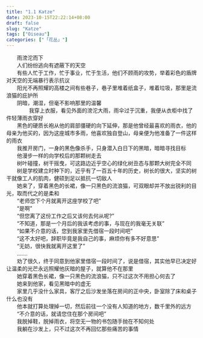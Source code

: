 ```yaml
---  
title: "1.1 Katze"  
date: 2023-10-15T22:22:14+08:00  
draft: false  
slug: "Katze"  
tags: ["Oiseau"]  
categories: ["「花丛」"]  
---  
```

　　雨滂沱而下  
　　人们纷纷逃向有遮蔽下的天空  
　　有些人忙于工作，忙于事业，忙于生活，他们不顾雨的攻势，举着彩色的盾牌对天空的无端暴行表示抗议  
　　阳光不再照耀的高楼之间有些巷子，巷子里堆着纸盒子，堆着垃圾，那里是流浪猫的庇护所  
　　阴暗，潮湿，但毫不影响那里的温馨  
　　
　　我穿上衣服，看见外面的滂沱大雨，雨伞过于沉重，我便从衣柜中找了件轻薄雨衣穿好  
　　黑色的硬质长袍从他的肩部僵硬的向下延伸，那是他曾经最喜欢的雨衣，他的母亲为他买的，因为这座城市多雨，他喜欢独自登山，母亲便为他准备了一件这样的雨衣  
　　我推开房门，一身的黑色像杀手，只身潜入白日下的黑暗，暗暗寻找目标  
　　他漫步一样的向学校后的那颗树走去  
　　树叶碰撞，树干摇曳，可这路边近乎空心的绿化树丑态与那颗大树完全不同  
　　树是学校建立时种下的，近乎有了一百五十年的历史，树长的很大，坚实的树干就像工人的肌肉，健硕到足以抵抗一切敌人  
　　她来了，穿着黑色的长裙，像一只黑色的流浪猫，可双眼却并不放出锐利的目光，取而代之的是柔和  
　　“老师您下个月就离开这座学校了吧”  
　　“是啊”  
　　“但您离了这份工作之后又该何去何从呢?”  
　　“不知道，那是一个月后的我该考虑的事，与现在的我毫无关联”  
　　“如果不介意的话，您到我家里先借宿一段时间吧”  
　　“这不太好吧，辞职毕竟是我自己的事，麻烦你有多不好意思”  
　　“无妨，很快我就离开这里了”  
　　.......  
　　劝了很久，终于同意到他家里借宿一段时间了，说是借宿，其实他早已决定好让温柔的光芒永远照耀他灰暗的屋子，就算他不在那里  
　　她穿着黑色长裙，像一只黑色的流浪猫，只不过这次不用担心何去了  
　　她来到他家，看见黑暗中的虚无  
　　家里几乎没什么家具，客厅之后沙发坐落在房间的正中央，卧室除了床和桌子什么也没有  
　　他本就打算处理掉一切，然后前往一个没有人知道的地方，数千里外的远方  
　　“不介意的话，就请您住在那个房间吧”  
　　我脱掉鞋，脱掉雨衣，将空无一物的书包随手抛在不知何处  
　　我躺在沙发上，只不过这次不再回忆那些痛苦的事情  
　　
